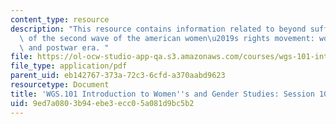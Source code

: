 ```yaml
---
content_type: resource
description: "This resource contains information related to beyond suffrage: the roots\
  \ of the second wave of the american women\u2019s rights movement: world war II\
  \ and postwar era. "
file: https://ol-ocw-studio-app-qa.s3.amazonaws.com/courses/wgs-101-introduction-to-womens-and-gender-studies-fall-2014/9ed7a0803b94ebe3ecc05a081d9bc5b2_MITWGS_101F14_Sess10.pdf
file_type: application/pdf
parent_uid: eb142767-373a-72c3-6cfd-a370aabd9623
resourcetype: Document
title: 'WGS.101 Introduction to Women''s and Gender Studies: Session 10 Lecture Outline'
uid: 9ed7a080-3b94-ebe3-ecc0-5a081d9bc5b2
---
```

